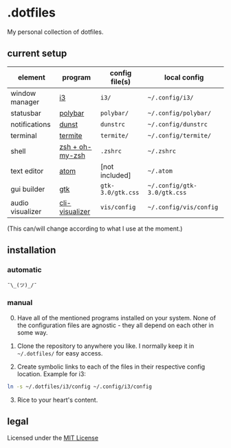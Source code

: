 # .dotfiles

My personal collection of dotfiles.

## current setup

| element | program | config file(s) | local config  |
| --- | --- | --- | --- |
| window manager | [i3](https://i3wm.org/) | `i3/` | `~/.config/i3/` |
| statusbar | [polybar](https://github.com/jaagr/polybar) | `polybar/` | `~/.config/polybar/` |
| notifications | [dunst](https://github.com/dunst-project/dunst) | `dunstrc` | `~/.config/dunstrc` |
| terminal | [termite](https://github.com/thestinger/termite) | `termite/` | `~/.config/termite/` |
| shell | [zsh + oh-my-zsh](https://github.com/robbyrussell/oh-my-zsh) | `.zshrc` | `~/.zshrc` |
| text editor | [atom](https://atom.io/) | [not included] | `~/.atom` |
| gui builder  | [gtk](https://www.gtk.org/) | `gtk-3.0/gtk.css` | `~/.config/gtk-3.0/gtk.css` |
| audio visualizer | [cli-visualizer](https://github.com/dpayne/cli-visualizer) | `vis/config` | `~/.config/vis/config` |

(This can/will change according to what I use at the moment.)

## installation

### automatic

`¯\_(ツ)_/¯`

### manual

0. Have all of the mentioned programs installed on your system. None of the configuration files are agnostic - they all depend on each other in some way.

1. Clone the repository to anywhere you like. I normally keep it in `~/.dotfiles/` for easy access.

2. Create symbolic links to each of the files in their respective config location. Example for i3:
```bash
ln -s ~/.dotfiles/i3/config ~/.config/i3/config
```
3. Rice to your heart's content.

## legal

Licensed under the [MIT License](LICENSE)
